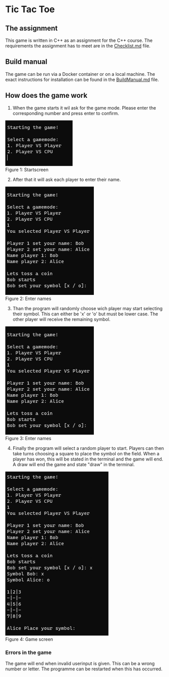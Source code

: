 # Tic Tac Toe

## The assignment
This game is written in C++ as an assignment for the C++ course.
The requirements the assignment has to meet are in the [Checklist.md][Link Checklist] file.

## Build manual
The game can be run via a Docker container or on a local machine.
The exact instructions for installation can be found in the [BuildManual.md][Link Buildmanual] file.

## How does the game work
1. When the game starts it wil ask for the game mode. Please enter the corresponding number and press enter to confirm.

![Startscreen](./Doc/Pictures/Startscreen.png)  
Figure 1: Startscreen  
  
2. After that it will ask each player to enter their name.

![Name screen](./Doc/Pictures/EnterNames.png)  
Figure 2: Enter names  
  
3. Than the program will randomly choose wich player may start selecting their symbol. This can either be 'x' or 'o' but must be lower case. The other player will receive the remaining symbol.

![Name screen](./Doc/Pictures/EnterNames.png)  
Figure 3: Enter names  
  
4. Finally the program will select a random player to start. Players can then take turns choosing a square to place the symbol on the field. When a player has won, this will be stated in the terminal and the game will end. A draw will end the game and state "draw" in the terminal.

![Game screen](./Doc/Pictures/Gamescreen.png)  
Figure 4: Game screen  
  
### Errors in the game
The game will end when invalid userinput is given. This can be a wrong number or letter. The programme can be restarted when this has occurred.

[Link Checklist]: https://github.com/SemKirkels/Tic_Tac_Toe_CPP/blob/main/Doc/Checklist.md
[Link Buildmanual]: https://github.com/SemKirkels/Tic_Tac_Toe_CPP/blob/main/Doc/BuildManual.md